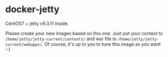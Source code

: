 docker-jetty
====================

CentOS7 + jetty v9.3.11 inside.

Plasee create your new images based on this one. 
Just put your context to `/home/jetty/jetty-current/contexts/` and war file to `/home/jetty/jetty-current/webapps/`.
Of course, it's up to you to tune this image as you want :-)
